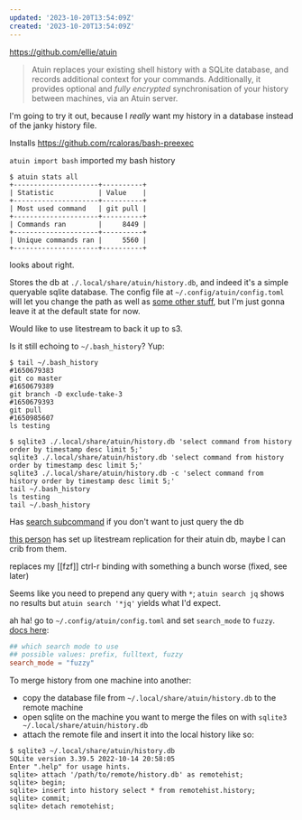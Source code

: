 ```yaml
---
updated: '2023-10-20T13:54:09Z'
created: '2023-10-20T13:54:09Z'
---
```

https://github.com/ellie/atuin

> Atuin replaces your existing shell history with a SQLite database, and records additional context for your commands. Additionally, it provides optional and _fully encrypted_ synchronisation of your history between machines, via an Atuin server.

I'm going to try it out, because I _really_ want my history in a database instead of the janky history file.

Installs https://github.com/rcaloras/bash-preexec

`atuin import bash` imported my bash history

```
$ atuin stats all
+---------------------+----------+
| Statistic           | Value    |
+---------------------+----------+
| Most used command   | git pull |
+---------------------+----------+
| Commands ran        |     8449 |
+---------------------+----------+
| Unique commands ran |     5560 |
+---------------------+----------+
```

looks about right.

Stores the db at `./.local/share/atuin/history.db`, and indeed it's a simple queryable sqlite database. The config file at `~/.config/atuin/config.toml` will let you change the path as well as [some other stuff](https://github.com/ellie/atuin/blob/main/docs/config.md), but I'm just gonna leave it at the default state for now.

Would like to use litestream to back it up to s3.

Is it still echoing to `~/.bash_history`? Yup:

```
$ tail ~/.bash_history
#1650679383
git co master
#1650679389
git branch -D exclude-take-3
#1650679393
git pull
#1650985607
ls testing

$ sqlite3 ./.local/share/atuin/history.db 'select command from history order by timestamp desc limit 5;'
sqlite3 ./.local/share/atuin/history.db 'select command from history order by timestamp desc limit 5;'
sqlite3 ./.local/share/atuin/history.db -c 'select command from history order by timestamp desc limit 5;'
tail ~/.bash_history
ls testing
tail ~/.bash_history
```

Has [search subcommand](https://github.com/ellie/atuin/blob/main/docs/search.md) if you don't want to just query the db

[this person](https://github.com/pitr/config_files) has set up litestream replication for their atuin db, maybe I can crib from them.

replaces my [[fzf]] ctrl-r binding with something a bunch worse (fixed, see later)

Seems like you need to prepend any query with `*`; `atuin search jq` shows no results but `atuin search '*jq'` yields what I'd expect.

ah ha! go to `~/.config/atuin/config.toml` and set `search_mode` to `fuzzy`. [docs here](https://github.com/ellie/atuin/blob/b22929222f7328422e0eb9e4a5dfe538f91b37b8/docs/config.md):

```toml
## which search mode to use
## possible values: prefix, fulltext, fuzzy
search_mode = "fuzzy"
```

To merge history from one machine into another:

- copy the database file from `~/.local/share/atuin/history.db` to the remote machine
- open sqlite on the machine you want to merge the files on with `sqlite3 ~/.local/share/atuin/history.db`
- attach the remote file and insert it into the local history like so:
```
$ sqlite3 ~/.local/share/atuin/history.db
SQLite version 3.39.5 2022-10-14 20:58:05
Enter ".help" for usage hints.
sqlite> attach '/path/to/remote/history.db' as remotehist;
sqlite> begin;
sqlite> insert into history select * from remotehist.history;
sqlite> commit;
sqlite> detach remotehist;
```
